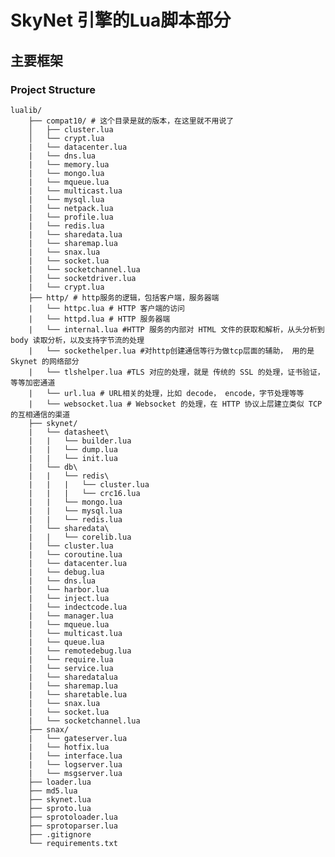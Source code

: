 # SkyNet 引擎的Lua脚本部分

## 主要框架

### Project Structure
    lualib/
        ├── compat10/ # 这个目录是就的版本，在这里就不用说了
        │   ├── cluster.lua
        │   └── crypt.lua
        |   └── datacenter.lua
        |   └── dns.lua
        |   └── memory.lua
        |   └── mongo.lua
        |   └── mqueue.lua
        |   └── multicast.lua
        |   └── mysql.lua
        |   └── netpack.lua
        |   └── profile.lua
        |   └── redis.lua
        |   └── sharedata.lua
        |   └── sharemap.lua
        |   └── snax.lua
        |   └── socket.lua
        |   └── socketchannel.lua
        |   └── socketdriver.lua
        |   └── crypt.lua
        ├── http/ # http服务的逻辑，包括客户端，服务器端
        |   └── httpc.lua # HTTP 客户端的访问
        |   └── httpd.lua # HTTP 服务器端
        |   └── internal.lua #HTTP 服务的内部对 HTML 文件的获取和解析，从头分析到 body 读取分析，以及支持字节流的处理
        |   └── sockethelper.lua #对http创建通信等行为做tcp层面的辅助， 用的是 Skynet 的网络部分
        |   └── tlshelper.lua #TLS 对应的处理，就是 传统的 SSL 的处理，证书验证，等等加密通道
        |   └── url.lua # URL相关的处理，比如 decode， encode，字节处理等等
        |   └── websocket.lua # Websocket 的处理，在 HTTP 协议上层建立类似 TCP 的互相通信的渠道
        ├── skynet/
        |   └── datasheet\
        |   |   └── builder.lua 
        |   |   └── dump.lua
        |   |   └── init.lua
        |   └── db\
        |   |   └── redis\
        |   |   |   └── cluster.lua
        |   |   |   └── crc16.lua
        |   |   └── mongo.lua
        |   |   └── mysql.lua
        |   |   └── redis.lua
        |   └── sharedata\
        |   |   └── corelib.lua
        |   └── cluster.lua
        |   └── coroutine.lua
        |   └── datacenter.lua
        |   └── debug.lua
        |   └── dns.lua
        |   └── harbor.lua
        |   └── inject.lua
        |   └── indectcode.lua
        |   └── manager.lua
        |   └── mqueue.lua
        |   └── multicast.lua
        |   └── queue.lua
        |   └── remotedebug.lua
        |   └── require.lua
        |   └── service.lua
        |   └── sharedatalua
        |   └── sharemap.lua
        |   └── sharetable.lua
        |   └── snax.lua
        |   └── socket.lua
        |   └── socketchannel.lua
        ├── snax/
        |   └── gateserver.lua
        |   └── hotfix.lua
        |   └── interface.lua
        |   └── logserver.lua
        |   └── msgserver.lua
        ├── loader.lua
        ├── md5.lua
        ├── skynet.lua
        ├── sproto.lua
        ├── sprotoloader.lua
        ├── sprotoparser.lua
        ├── .gitignore
        └── requirements.txt
